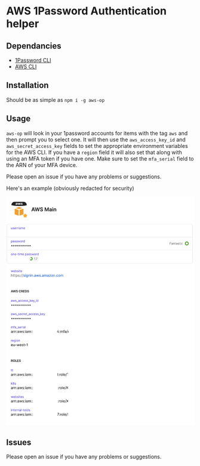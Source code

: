 # AWS 1Password Authentication helper

## Dependancies

* [1Password CLI](https://support.1password.com/command-line-getting-started/)
* [AWS CLI](https://docs.aws.amazon.com/cli/latest/userguide/cli-chap-install.html)

## Installation

Should be as simple as `npm i -g aws-op`

## Usage

`aws-op` will look in your 1password accounts for items with the tag `aws` and then prompt you to select one. It will then use the `aws_access_key_id` and `aws_secret_access_key` fields to set the appropriate environment variables for the AWS CLI. If you have a `region` field it will also set that along with using an MFA token if you have one. Make sure to set the `mfa_serial` field to the ARN of your MFA device.

Please open an issue if you have any problems or suggestions.

Here's an example (obviously redacted for security)

![Redacted Example](assets/redacted-example.png?raw=true "Redacted Example")

## Issues

Please open an issue if you have any problems or suggestions.